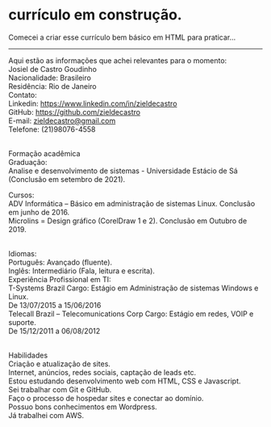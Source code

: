 # currículo em construção.
Comecei a criar esse currículo bem básico em HTML para praticar...
________________________________________
Aqui estão as informações que achei relevantes para o momento:<br>
Josiel de Castro Goudinho<br>
Nacionalidade: Brasileiro<br>
Residência: Rio de Janeiro<br>
Contato:<br>
Linkedin: https://www.linkedin.com/in/zieldecastro<br>
GitHub: https://github.com/zieldecastro<br>
E-mail: zieldecastro@gmail.com<br>
Telefone: (21)98076-4558<br><br>

Formação acadêmica<br>
Graduação:<br>
Analise e desenvolvimento de sistemas - Universidade Estácio de Sá (Conclusão em setembro de 2021).<br>

Cursos:<br>
ADV Informática – Básico em administração de sistemas Linux. Conclusão em junho de 2016.<br>
Microlins = Design gráfico (CorelDraw 1 e 2). Conclusão em Outubro de 2019.<br><br>

Idiomas:<br>
Português: Avançado (fluente).<br>
Inglês: Intermediário (Fala, leitura e escrita).<br>
Experiência Profissional em TI:<br>
T-Systems Brazil Cargo: Estágio em Administração de sistemas Windows e Linux.<br>
De 13/07/2015 a 15/06/2016<br>
Telecall Brazil – Telecomunications Corp Cargo: Estágio em redes, VOIP e suporte.<br>
De 15/12/2011 a 06/08/2012<br><br>

Habilidades<br>
Criação e atualização de sites.<br>
Internet, anúncios, redes sociais, captação de leads etc.<br>
Estou estudando desenvolvimento web com HTML, CSS e Javascript.<br>
Sei trabalhar com Git e GitHub.<br>
Faço o processo de hospedar sites e conectar ao domínio.<br>
Possuo bons conhecimentos em Wordpress.<br>
Já trabalhei com AWS.<br>

